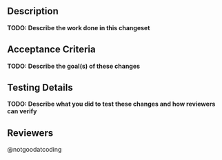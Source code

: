## Description
**TODO: Describe the work done in this changeset**

## Acceptance Criteria
**TODO: Describe the goal(s) of these changes**

## Testing Details
**TODO: Describe what you did to test these changes and how reviewers can verify**

## Reviewers

@notgoodatcoding
